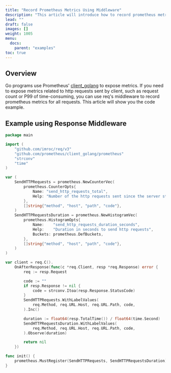 ```yaml
---
title: "Record Prometheus Metrics Using Middleware"
description: "This article will introduce how to record prometheus metrics using middleware"
lead: ""
draft: false
images: []
weight: 1005
menu:
  docs:
    parent: "examples"
toc: true
---
```


## Overview

Go programs use Prometheus' [client_golang](https://github.com/prometheus/client_golang) to expose metrics. If you need to expose metrics related to http requests sent by client, such as request count or P99 of time-consuming, you can use req's middleware to record prometheus metrics for all requests. This article will show you the code example.

## Example using Response Middleware

```go
package main

import (
	"github.com/imroc/req/v3"
	"github.com/prometheus/client_golang/prometheus"
	"strconv"
	"time"
)

var (
	SendHTTPRequests = prometheus.NewCounterVec(
		prometheus.CounterOpts{
			Name: "send_http_requests_total",
			Help: "Number of the http requests sent since the server started",
		},
		[]string{"method", "host", "path", "code"},
	)
	SendHTTPRequestsDuration = prometheus.NewHistogramVec(
		prometheus.HistogramOpts{
			Name:    "send_http_requests_duration_seconds",
			Help:    "Duration in seconds to send http requests",
			Buckets: prometheus.DefBuckets,
		},
		[]string{"method", "host", "path", "code"},
	)
)

var client = req.C().
	OnAfterResponse(func(c *req.Client, resp *req.Response) error {
		req := resp.Request

		code := ""
		if resp.Response != nil {
			code = strconv.Itoa(resp.Response.StatusCode)
		}
		SendHTTPRequests.WithLabelValues(
			req.Method, req.URL.Host, req.URL.Path, code,
		).Inc()

		duration := float64(resp.TotalTime()) / float64(time.Second)
		SendHTTPRequestsDuration.WithLabelValues(
			req.Method, req.URL.Host, req.URL.Path, code,
		).Observe(duration)

		return nil
	})

func init() {
	prometheus.MustRegister(SendHTTPRequests, SendHTTPRequestsDuration)
}
```
